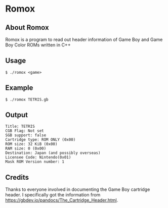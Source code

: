 # Romox

## About Romox
Romox is a program to read out header information of Game Boy and Game Boy Color ROMs written in C++

## Usage

    $ ./romox <game>

## Example
    $ ./romox TETRIS.gb

## Output
    Title: TETRIS
    CGB Flag: Not set
    SGB support: false
    Cartridge type: ROM ONLY (0x00)
    ROM size: 32 KiB (0x00)
    RAM size: 0 (0x00)
    Destination: Japan (and possibly overseas)
    Licensee Code: Nintendo(0x01)
    Mask ROM Version number: 1

## Credits
Thanks to everyone involved in documenting the Game Boy cartridge header.
I specifically got the information from https://gbdev.io/pandocs/The_Cartridge_Header.html.